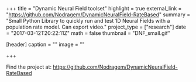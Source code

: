 +++
title = "Dynamic Neural Field toolset"
highlight = true
external_link = "https://github.com/Nodragem/DynamicNeuralField-RateBased"
summary = "Small Python Library to quickly run and test 1D Neural Fields with a population rate model. Can export video."
project_type = ["research"]
date = "2017-03-12T20:22:11Z"
math = false
thumbnail = "DNF_small.gif"

[header]
  caption = ""
  image = ""

+++

Find the project at: https://github.com/Nodragem/DynamicNeuralField-RateBased
